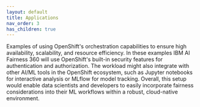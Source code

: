 ```yaml
---
layout: default
title: Applications
nav_order: 3
has_children: true
---
```



Examples of using OpenShift's orchestration capabilities to ensure high availability, scalability, and resource efficiency. In these examples IBM AI Fairness 360 will use OpenShift's built-in security features for authentication and authorization. The workload might also integrate with other AI/ML tools in the OpenShift ecosystem, such as Jupyter notebooks for interactive analysis or MLflow for model tracking. Overall, this setup would enable data scientists and developers to easily incorporate fairness considerations into their ML workflows within a robust, cloud-native environment.